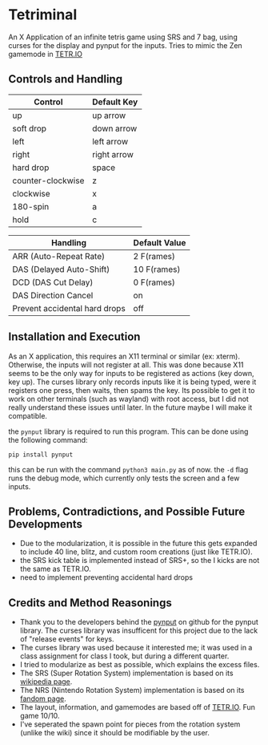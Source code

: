 # Tetriminal
An X Application of an infinite tetris game using SRS and 7 bag, using curses for the display and pynput for the inputs. Tries to mimic the Zen gamemode in [TETR.IO](https://tetr.io/)

## Controls and Handling
| Control | Default Key |
| ------- | ----------- |
| up | up arrow |
| soft drop | down arrow |
| left | left arrow |
| right | right arrow |
| hard drop | space |
| counter-clockwise | z |
| clockwise | x |
| 180-spin | a |
| hold | c |

| Handling | Default Value |
| -------- | ------------- |
| ARR (Auto-Repeat Rate) | 2 F(rames) |
| DAS (Delayed Auto-Shift) | 10 F(rames) |
| DCD (DAS Cut Delay) | 0 F(rames) |
| DAS Direction Cancel | on |
| Prevent accidental hard drops | off |

## Installation and Execution
As an X application, this requires an X11 terminal or similar (ex: xterm). Otherwise, the inputs will not register at all.
This was done because X11 seems to be the only way for inputs to be registered as actions (key down, key up). The curses library
only records inputs like it is being typed, were it registers one press, then waits, then spams the key. Its possible to get it to work on other
terminals (such as wayland) with root access, but I did not really understand these issues until later. In the future maybe I will make it
compatible.

the `pynput` library is required to run this program. This can be done using the following command:

```pip install pynput```

this can be run with the command `python3 main.py` as of now. the `-d` flag runs the debug mode, which currently only tests the screen and a few inputs.

## Problems, Contradictions, and Possible Future Developments
- Due to the modularization, it is possible in the future this gets expanded to include 40 line, blitz, and custom room creations (just like TETR.IO).
- the SRS kick table is implemented instead of SRS+, so the I kicks are not the same as TETR.IO.
- need to implement preventing accidental hard drops

## Credits and Method Reasonings
- Thank you to the developers behind the [pynput](https://github.com/moses-palmer/pynput) on github for the pynput library. The curses library was insufficent for this project due to the lack of "release events" for keys.
- The curses library was used because it interested me; it was used in a class assignment for class I took, but during a different quarter.
- I tried to modularize as best as possible, which explains the excess files.
- The SRS (Super Rotation System) implementation is based on its [wikipedia page](https://tetris.wiki/Super_Rotation_System).
- The NRS (Nintendo Rotation System) implementation is based on its [fandom page](https://tetris.fandom.com/wiki/Nintendo_Rotation_System).
- The layout, information, and gamemodes are based off of [TETR.IO](https://tetr.io/). Fun game 10/10.
- I've seperated the spawn point for pieces from the rotation system (unlike the wiki) since it should be modifiable by the user.